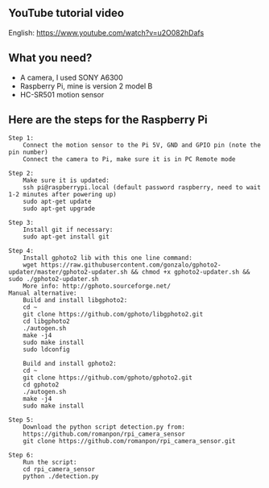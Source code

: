 ## YouTube tutorial video
English: https://www.youtube.com/watch?v=u2O082hDafs
	
	
## What you need?
- A camera, I used SONY A6300
- Raspberry Pi, mine is version 2 model B
- HC-SR501 motion sensor
	
	
## Here are the steps for the Raspberry Pi
	Step 1:
		Connect the motion sensor to the Pi 5V, GND and GPIO pin (note the pin number)
		Connect the camera to Pi, make sure it is in PC Remote mode
		
	Step 2:
		Make sure it is updated:
  		ssh pi@raspberrypi.local (default password raspberry, need to wait 1-2 minutes after powering up)
		sudo apt-get update
		sudo apt-get upgrade
		
	Step 3:
		Install git if necessary:
		sudo apt-get install git
		
	Step 4:
		Install gphoto2 lib with this one line command:
		wget https://raw.githubusercontent.com/gonzalo/gphoto2-updater/master/gphoto2-updater.sh && chmod +x gphoto2-updater.sh && sudo ./gphoto2-updater.sh
		More info: http://gphoto.sourceforge.net/
  	Manual alternative:
   		Build and install libgphoto2:
		cd ~
		git clone https://github.com/gphoto/libgphoto2.git
		cd libgphoto2
		./autogen.sh
		make -j4
		sudo make install
		sudo ldconfig

		Build and install gphoto2:
  		cd ~
		git clone https://github.com/gphoto/gphoto2.git
		cd gphoto2
		./autogen.sh
		make -j4
		sudo make install

	Step 5:
		Download the python script detection.py from:
		https://github.com/romanpon/rpi_camera_sensor
	  	git clone https://github.com/romanpon/rpi_camera_sensor.git
    
	Step 6:
		Run the script:
  		cd rpi_camera_sensor
		python ./detection.py
